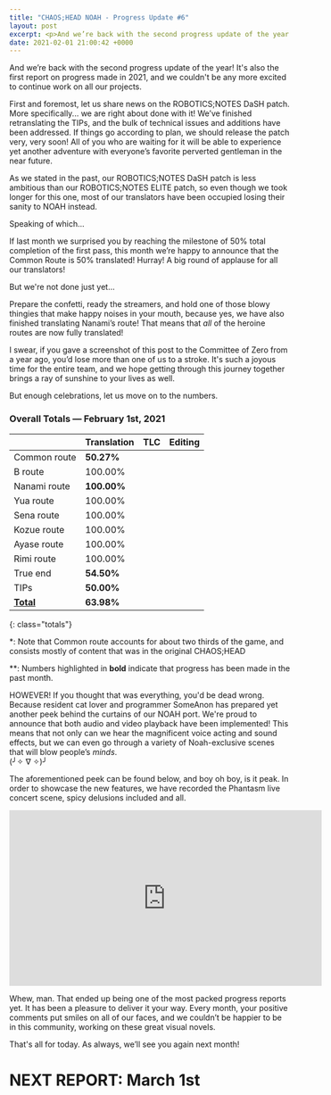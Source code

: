 ```yaml
---
title: "CHAOS;HEAD NOAH - Progress Update #6"
layout: post
excerpt: <p>And we’re back with the second progress update of the year! It's also the first report on progress made in 2021, and we couldn't be any more excited to continue work on all our projects.</p>
date: 2021-02-01 21:00:42 +0000
---
```


And we’re back with the second progress update of the year! It's also the first report on progress made in 2021, and we couldn't be any more excited to continue work on all our projects.

First and foremost, let us share news on the ROBOTICS;NOTES DaSH patch. More specifically... we are right about done with it! We’ve finished retranslating the TIPs, and the bulk of technical issues and additions have been addressed. If things go according to plan, we should release the patch very, very soon! All of you who are waiting for it will be able to experience yet another adventure with everyone’s favorite perverted gentleman in the near future.

As we stated in the past, our ROBOTICS;NOTES DaSH patch is less ambitious than our ROBOTICS;NOTES ELITE patch, so even though we took longer for this one, most of our translators have been occupied losing their sanity to NOAH instead.

Speaking of which...

If last month we surprised you by reaching the milestone of 50% total completion of the first pass, this month we’re happy to announce that the Common Route is 50% translated! Hurray! A big round of applause for all our translators!

But we're not done just yet...

Prepare the confetti, ready the streamers, and hold one of those blowy thingies that make happy noises in your mouth, because yes, we have also finished translating Nanami’s route! That means that *all* of the heroine routes are now fully translated!

I swear, if you gave a screenshot of this post to the Committee of Zero from a year ago, you’d lose more than one of us to a stroke. It's such a joyous time for the entire team, and we hope getting through this journey together brings a ray of sunshine to your lives as well.

But enough celebrations, let us move on to the numbers.

### Overall Totals — February 1st, 2021

|                  | **Translation** | **TLC** | **Editing** |
| ---------------- | --------------- | ------- | ----------- |
| Common route     | **50.27%**      |         |             |
| B route          | 100.00%         |         |             |
| Nanami route     | **100.00%**     |         |             |
| Yua route        | 100.00%         |         |             |
| Sena route       | 100.00%         |         |             |
| Kozue route      | 100.00%         |         |             |
| Ayase route      | 100.00%         |         |             |
| Rimi route       | 100.00%         |         |             |
| True end         | **54.50%**      |         |             |
| TIPs             | **50.00%**      |         |             |
| **<u>Total</u>** | **63.98%**      |         |             |
{: class="totals"}

\*: Note that Common route accounts for about two thirds of the game, and consists mostly of content that was in the original CHAOS;HEAD

\*\*: Numbers highlighted in **bold** indicate that progress has been made in the past month.

HOWEVER! If you thought that was everything, you'd be dead wrong. Because resident cat lover and programmer SomeAnon has prepared yet another peek behind the curtains of our NOAH port. We're proud to announce that both audio and video playback have been implemented! This means that not only can we hear the magnificent voice acting and sound effects, but we can even go through a variety of Noah-exclusive scenes that will blow people’s *minds*.<br>(╯✧ ∇ ✧)╯

The aforementioned peek can be found below, and boy oh boy, is it peak. In order to showcase the new features, we have recorded the Phantasm live concert scene, spicy delusions included and all.

<div class="youtube-wrapper"><iframe width="560" height="315" src="https://www.youtube-nocookie.com/embed/q_ylSiYb3Go" frameborder="0" allow="accelerometer; autoplay; encrypted-media; gyroscope; picture-in-picture" allowfullscreen></iframe></div>

Whew, man. That ended up being one of the most packed progress reports yet. It has been a pleasure to deliver it your way. Every month, your positive comments put smiles on all of our faces, and we couldn’t be happier to be in this community, working on these great visual novels.

That's all for today. As always, we’ll see you again next month!

# NEXT REPORT: March 1st